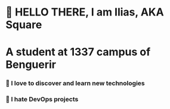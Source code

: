 # 👋 HELLO THERE, I am Ilias, AKA Square
# A student at 1337 campus of Benguerir

### 🔭 I love to discover and learn new technologies
### 🤯 I hate DevOps projects
### 